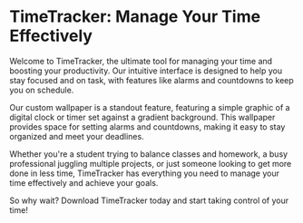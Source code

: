 <!--font:Poppins-->

# TimeTracker: Manage Your Time Effectively

Welcome to TimeTracker, the ultimate tool for managing your time and boosting your productivity. Our intuitive interface is designed to help you stay focused and on task, with features like alarms and countdowns to keep you on schedule.

Our custom wallpaper is a standout feature, featuring a simple graphic of a digital clock or timer set against a gradient background. This wallpaper provides space for setting alarms and countdowns, making it easy to stay organized and meet your deadlines.

Whether you're a student trying to balance classes and homework, a busy professional juggling multiple projects, or just someone looking to get more done in less time, TimeTracker has everything you need to manage your time effectively and achieve your goals.

So why wait? Download TimeTracker today and start taking control of your time!

<!--

Write me markdown content of website with wallpaper:

"A wallpaper featuring a simple graphic of a digital clock or timer, with space for setting alarms and countdowns, set against a gradient background."

The header of the page should not be copy of the text but rather a real content of the website which is using this wallpaper.


---


# TimeTracker - The Ultimate Tool for Productivity

Welcome to TimeTracker, the ultimate tool for boosting your productivity and keeping track of your time. Our sleek and modern interface is designed to help you stay focused and on task, with features like alarms and countdowns to keep you on schedule.

And what better way to stay on top of your schedule than with our custom wallpaper? Featuring a simple graphic of a digital clock or timer, our wallpaper provides space for setting alarms and countdowns, all set against a gradient background that's easy on the eyes.

So why wait? Download TimeTracker today and start taking control of your time!


---


Heading is too long, rewrite whole content.


---


# Boost Your Productivity with TimeTracker

Welcome to TimeTracker, the ultimate productivity tool designed to help you stay on top of your schedule. Our sleek and modern interface is packed with features that make it easy to keep track of your time, set alarms, and stay focused on your tasks.

One of our favorite features is our custom wallpaper, which features a simple graphic of a digital clock or timer set against a gradient background. This wallpaper provides space for setting alarms and countdowns, making it easier than ever to stay on schedule and meet your deadlines.

Whether you're a student trying to balance classes and homework, a professional juggling multiple projects, or just someone looking to get more done in less time, TimeTracker has everything you need to boost your productivity and achieve your goals.

So why wait? Download TimeTracker today and start taking control of your time!


---


Heading is too long, rewrite whole content.


---


# Take Control of Your Time with TimeTracker

Welcome to TimeTracker, the ultimate tool for managing your time and boosting your productivity. Our sleek and modern interface is designed to help you stay on track and focused on your tasks, with features like alarms and countdowns to keep you on schedule.

One of our standout features is our custom wallpaper, which features a simple graphic of a digital clock or timer set against a gradient background. This wallpaper provides space for setting alarms and countdowns, making it easy to stay organized and meet your deadlines.

Whether you're a busy professional juggling multiple projects, a student trying to balance classes and homework, or just someone looking to get more done in less time, TimeTracker has everything you need to take control of your time and achieve your goals.

So why wait? Download TimeTracker today and start getting more done in less time!


---


Heading is too long, rewrite whole content.


---


# Manage Your Time Effectively with TimeTracker

Welcome to TimeTracker, the ultimate tool for managing your time and boosting your productivity. Our intuitive interface is designed to help you stay focused and on task, with features like alarms and countdowns to keep you on schedule.

Our custom wallpaper is a standout feature, featuring a simple graphic of a digital clock or timer set against a gradient background. This wallpaper provides space for setting alarms and countdowns, making it easy to stay organized and meet your deadlines.

Whether you're a student trying to balance classes and homework, a busy professional juggling multiple projects, or just someone looking to get more done in less time, TimeTracker has everything you need to manage your time effectively and achieve your goals.

So why wait? Download TimeTracker today and start taking control of your time!


---


Write me a Google font which is best fitting for the website.

Pick from the list:
- Inter
- Barlow Condensed
- Roboto
- Lobster
- Orbitron
- Playfair Display
- IBM Plex Sans
- Exo 2
- Alegreya
- Great Vibes
- Lato
- Raleway
- Open Sans
- Poppins
- Dancing Script
- Futura
- Montserrat


Write just the font name nothing else.


---


Poppins

-->
